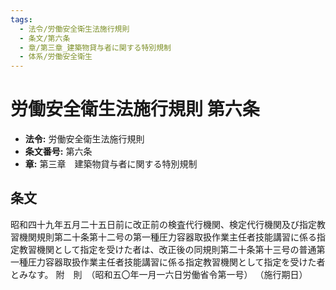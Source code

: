 ```yaml
---
tags:
  - 法令/労働安全衛生法施行規則
  - 条文/第六条
  - 章/第三章_建築物貸与者に関する特別規制
  - 体系/労働安全衛生
---
```

# 労働安全衛生法施行規則 第六条

- **法令:** 労働安全衛生法施行規則
- **条文番号:** 第六条
- **章:** 第三章　建築物貸与者に関する特別規制

## 条文
昭和四十九年五月二十五日前に改正前の検査代行機関、検定代行機関及び指定教習機関規則第二十条第十二号の第一種圧力容器取扱作業主任者技能講習に係る指定教習機関として指定を受けた者は、改正後の同規則第二十条第十三号の普通第一種圧力容器取扱作業主任者技能講習に係る指定教習機関として指定を受けた者とみなす。
附　則　（昭和五〇年一月一六日労働省令第一号）
（施行期日）

